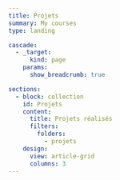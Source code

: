 ```yaml
---
title: Projets
summary: My courses
type: landing

cascade:
  - _target:
      kind: page
    params:
      show_breadcrumb: true

sections:
  - block: collection
    id: Projets
    content:
      title: Projets réalisés
      filters:
        folders:
          - projets
    design:
      view: article-grid
      columns: 3
---
```

